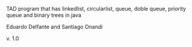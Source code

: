 TAD program that has linkedlist, circularlist, queue, doble queue, priority queue
and binary trees in java

Eduardo Delfante and Santiago Onandi

v. 1.0